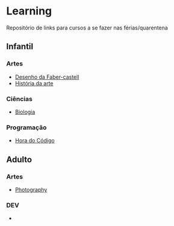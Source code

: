 # Learning

Repositório de links para cursos a se fazer nas férias/quarentena

## Infantil

### Artes

- [Desenho da Faber-castell](https://cursos.faber-castell.com.br)
- [História da arte](https://pt.khanacademy.org/humanities/art-history)

### Ciências

- [Biologia](https://pt.khanacademy.org/science/biology)

### Programação

- [Hora do Código](https://pt.khanacademy.org/hourofcode)


## Adulto

### Artes

- [Photography](https://www.youtube.com/watch?v=LT8AN5Ep7iw&list=PL2M0W9hN1ZzxQiLMQeuHAm3C9itYEp3lS)

### DEV

- 

